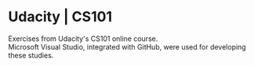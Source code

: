 # Udacity | CS101

Exercises from Udacity's CS101 online course.</br>
Microsoft Visual Studio, integrated with GitHub, were used for developing these studies.
